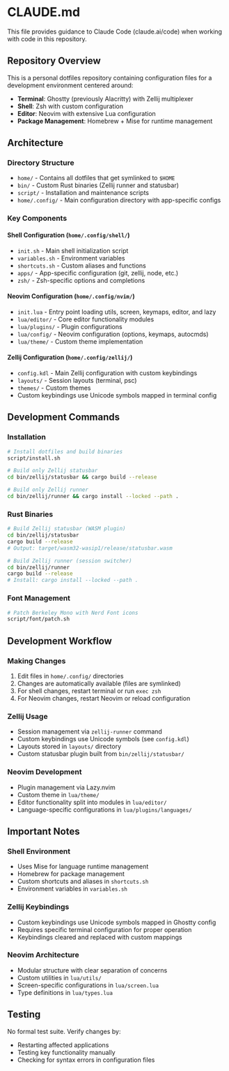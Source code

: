 # CLAUDE.md

This file provides guidance to Claude Code (claude.ai/code) when working with code in this repository.

## Repository Overview

This is a personal dotfiles repository containing configuration files for a development environment centered around:
- **Terminal**: Ghostty (previously Alacritty) with Zellij multiplexer
- **Shell**: Zsh with custom configuration
- **Editor**: Neovim with extensive Lua configuration
- **Package Management**: Homebrew + Mise for runtime management

## Architecture

### Directory Structure
- `home/` - Contains all dotfiles that get symlinked to `$HOME`
- `bin/` - Custom Rust binaries (Zellij runner and statusbar)
- `script/` - Installation and maintenance scripts
- `home/.config/` - Main configuration directory with app-specific configs

### Key Components

#### Shell Configuration (`home/.config/shell/`)
- `init.sh` - Main shell initialization script
- `variables.sh` - Environment variables
- `shortcuts.sh` - Custom aliases and functions
- `apps/` - App-specific configuration (git, zellij, node, etc.)
- `zsh/` - Zsh-specific options and completions

#### Neovim Configuration (`home/.config/nvim/`)
- `init.lua` - Entry point loading utils, screen, keymaps, editor, and lazy
- `lua/editor/` - Core editor functionality modules
- `lua/plugins/` - Plugin configurations
- `lua/config/` - Neovim configuration (options, keymaps, autocmds)
- `lua/theme/` - Custom theme implementation

#### Zellij Configuration (`home/.config/zellij/`)
- `config.kdl` - Main Zellij configuration with custom keybindings
- `layouts/` - Session layouts (terminal, psc)
- `themes/` - Custom themes
- Custom keybindings use Unicode symbols mapped in terminal config

## Development Commands

### Installation
```bash
# Install dotfiles and build binaries
script/install.sh

# Build only Zellij statusbar
cd bin/zellij/statusbar && cargo build --release

# Build only Zellij runner
cd bin/zellij/runner && cargo install --locked --path .
```

### Rust Binaries
```bash
# Build Zellij statusbar (WASM plugin)
cd bin/zellij/statusbar
cargo build --release
# Output: target/wasm32-wasip1/release/statusbar.wasm

# Build Zellij runner (session switcher)
cd bin/zellij/runner
cargo build --release
# Install: cargo install --locked --path .
```

### Font Management
```bash
# Patch Berkeley Mono with Nerd Font icons
script/font/patch.sh
```

## Development Workflow

### Making Changes
1. Edit files in `home/.config/` directories
2. Changes are automatically available (files are symlinked)
3. For shell changes, restart terminal or run `exec zsh`
4. For Neovim changes, restart Neovim or reload configuration

### Zellij Usage
- Session management via `zellij-runner` command
- Custom keybindings use Unicode symbols (see `config.kdl`)
- Layouts stored in `layouts/` directory
- Custom statusbar plugin built from `bin/zellij/statusbar/`

### Neovim Development
- Plugin management via Lazy.nvim
- Custom theme in `lua/theme/`
- Editor functionality split into modules in `lua/editor/`
- Language-specific configurations in `lua/plugins/languages/`

## Important Notes

### Shell Environment
- Uses Mise for language runtime management
- Homebrew for package management
- Custom shortcuts and aliases in `shortcuts.sh`
- Environment variables in `variables.sh`

### Zellij Keybindings
- Custom keybindings use Unicode symbols mapped in Ghostty config
- Requires specific terminal configuration for proper operation
- Keybindings cleared and replaced with custom mappings

### Neovim Architecture
- Modular structure with clear separation of concerns
- Custom utilities in `lua/utils/`
- Screen-specific configurations in `lua/screen.lua`
- Type definitions in `lua/types.lua`

## Testing

No formal test suite. Verify changes by:
- Restarting affected applications
- Testing key functionality manually
- Checking for syntax errors in configuration files